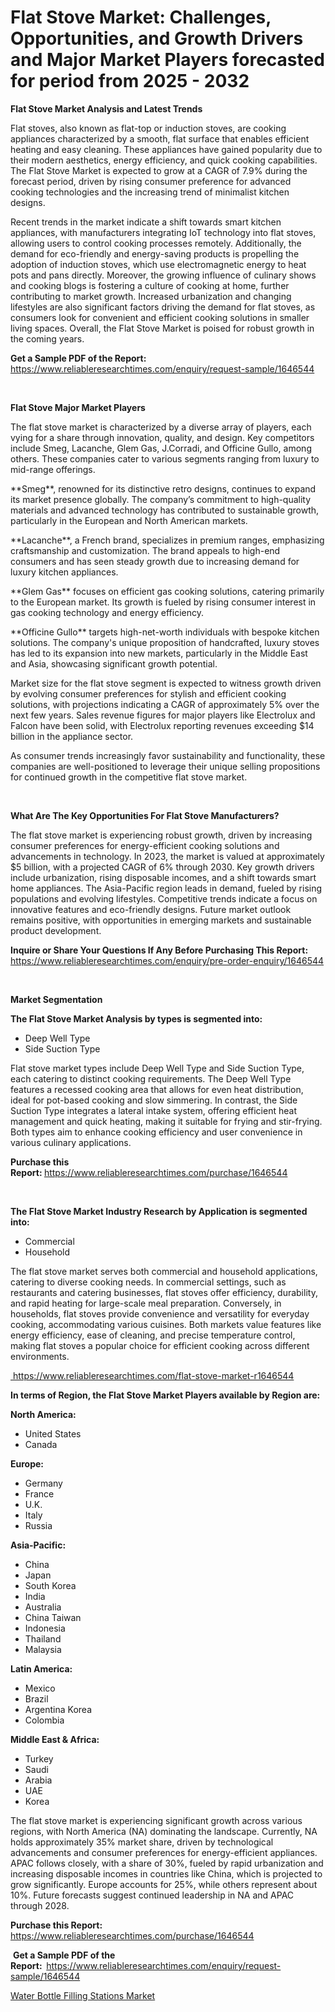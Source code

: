 <p><h1>Flat Stove Market: Challenges, Opportunities, and Growth Drivers and Major Market Players forecasted for period from 2025 - 2032</h1></p><p><strong>Flat Stove Market Analysis and Latest Trends</strong></p>
<p><p>Flat stoves, also known as flat-top or induction stoves, are cooking appliances characterized by a smooth, flat surface that enables efficient heating and easy cleaning. These appliances have gained popularity due to their modern aesthetics, energy efficiency, and quick cooking capabilities. The Flat Stove Market is expected to grow at a CAGR of 7.9% during the forecast period, driven by rising consumer preference for advanced cooking technologies and the increasing trend of minimalist kitchen designs.</p><p>Recent trends in the market indicate a shift towards smart kitchen appliances, with manufacturers integrating IoT technology into flat stoves, allowing users to control cooking processes remotely. Additionally, the demand for eco-friendly and energy-saving products is propelling the adoption of induction stoves, which use electromagnetic energy to heat pots and pans directly. Moreover, the growing influence of culinary shows and cooking blogs is fostering a culture of cooking at home, further contributing to market growth. Increased urbanization and changing lifestyles are also significant factors driving the demand for flat stoves, as consumers look for convenient and efficient cooking solutions in smaller living spaces. Overall, the Flat Stove Market is poised for robust growth in the coming years.</p></p>
<p><strong>Get a Sample PDF of the Report:&nbsp;</strong> <a href="https://www.reliableresearchtimes.com/enquiry/request-sample/1646544?utm_campaign=2193&utm_medium=2&utm_source=Github&utm_content=ia&utm_term=05042025&utm_id=flat-stove">https://www.reliableresearchtimes.com/enquiry/request-sample/1646544</a></p>
<p>&nbsp;</p>
<p><strong>Flat Stove Major Market Players</strong></p>
<p><p>The flat stove market is characterized by a diverse array of players, each vying for a share through innovation, quality, and design. Key competitors include Smeg, Lacanche, Glem Gas, J.Corradi, and Officine Gullo, among others. These companies cater to various segments ranging from luxury to mid-range offerings.</p><p>**Smeg**, renowned for its distinctive retro designs, continues to expand its market presence globally. The company’s commitment to high-quality materials and advanced technology has contributed to sustainable growth, particularly in the European and North American markets. </p><p>**Lacanche**, a French brand, specializes in premium ranges, emphasizing craftsmanship and customization. The brand appeals to high-end consumers and has seen steady growth due to increasing demand for luxury kitchen appliances.</p><p>**Glem Gas** focuses on efficient gas cooking solutions, catering primarily to the European market. Its growth is fueled by rising consumer interest in gas cooking technology and energy efficiency.</p><p>**Officine Gullo** targets high-net-worth individuals with bespoke kitchen solutions. The company's unique proposition of handcrafted, luxury stoves has led to its expansion into new markets, particularly in the Middle East and Asia, showcasing significant growth potential.</p><p>Market size for the flat stove segment is expected to witness growth driven by evolving consumer preferences for stylish and efficient cooking solutions, with projections indicating a CAGR of approximately 5% over the next few years. Sales revenue figures for major players like Electrolux and Falcon have been solid, with Electrolux reporting revenues exceeding $14 billion in the appliance sector. </p><p>As consumer trends increasingly favor sustainability and functionality, these companies are well-positioned to leverage their unique selling propositions for continued growth in the competitive flat stove market.</p></p>
<p>&nbsp;</p>
<p><strong>What Are The Key Opportunities For Flat Stove Manufacturers?</strong></p>
<p><p>The flat stove market is experiencing robust growth, driven by increasing consumer preferences for energy-efficient cooking solutions and advancements in technology. In 2023, the market is valued at approximately $5 billion, with a projected CAGR of 6% through 2030. Key growth drivers include urbanization, rising disposable incomes, and a shift towards smart home appliances. The Asia-Pacific region leads in demand, fueled by rising populations and evolving lifestyles. Competitive trends indicate a focus on innovative features and eco-friendly designs. Future market outlook remains positive, with opportunities in emerging markets and sustainable product development.</p></p>
<p><strong>Inquire or Share Your Questions If Any Before Purchasing This Report:</strong> <a href="https://www.reliableresearchtimes.com/enquiry/pre-order-enquiry/1646544?utm_campaign=2193&utm_medium=2&utm_source=Github&utm_content=ia&utm_term=05042025&utm_id=flat-stove">https://www.reliableresearchtimes.com/enquiry/pre-order-enquiry/1646544</a></p>
<p>&nbsp;</p>
<p><strong>Market Segmentation</strong></p>
<p><strong>The Flat Stove Market Analysis by types is segmented into:</strong></p>
<p><ul><li>Deep Well Type</li><li>Side Suction Type</li></ul></p>
<p><p>Flat stove market types include Deep Well Type and Side Suction Type, each catering to distinct cooking requirements. The Deep Well Type features a recessed cooking area that allows for even heat distribution, ideal for pot-based cooking and slow simmering. In contrast, the Side Suction Type integrates a lateral intake system, offering efficient heat management and quick heating, making it suitable for frying and stir-frying. Both types aim to enhance cooking efficiency and user convenience in various culinary applications.</p></p>
<p><strong>Purchase this Report:&nbsp;</strong><a href="https://www.reliableresearchtimes.com/purchase/1646544?utm_campaign=2193&utm_medium=2&utm_source=Github&utm_content=ia&utm_term=05042025&utm_id=flat-stove">https://www.reliableresearchtimes.com/purchase/1646544</a></p>
<p>&nbsp;</p>
<p><strong>The Flat Stove Market Industry Research by Application is segmented into:</strong></p>
<p><ul><li>Commercial</li><li>Household</li></ul></p>
<p><p>The flat stove market serves both commercial and household applications, catering to diverse cooking needs. In commercial settings, such as restaurants and catering businesses, flat stoves offer efficiency, durability, and rapid heating for large-scale meal preparation. Conversely, in households, flat stoves provide convenience and versatility for everyday cooking, accommodating various cuisines. Both markets value features like energy efficiency, ease of cleaning, and precise temperature control, making flat stoves a popular choice for efficient cooking across different environments.</p></p>
<p><a href="https://www.reliableresearchtimes.com/flat-stove-market-r1646544?utm_campaign=2193&utm_medium=2&utm_source=Github&utm_content=ia&utm_term=05042025&utm_id=flat-stove">&nbsp;https://www.reliableresearchtimes.com/flat-stove-market-r1646544</a></p>
<p><strong>In terms of Region, the Flat Stove Market Players available by Region are:</strong></p>
<p>
    <p> <strong> North America: </strong>
        <ul>
            <li>United States</li>
            <li>Canada</li>
        </ul>
        </p> 
    <p> <strong> Europe: </strong>
        <ul>
            <li>Germany</li>
            <li>France</li>
            <li>U.K.</li>
            <li>Italy</li>
            <li>Russia</li>
        </ul>
        </p> 
    <p> <strong> Asia-Pacific: </strong>
        <ul>
            <li>China</li>
            <li>Japan</li>
            <li>South Korea</li>
            <li>India</li>
            <li>Australia</li>
            <li>China Taiwan</li>
            <li>Indonesia</li>
            <li>Thailand</li>
            <li>Malaysia</li>
        </ul>
        </p> 
    <p> <strong> Latin America: </strong>
        <ul>
            <li>Mexico</li>
            <li>Brazil</li>
            <li>Argentina Korea</li>
            <li>Colombia</li>
        </ul>
        </p> 
    <p> <strong> Middle East & Africa: </strong>
        <ul>
            <li>Turkey</li>
            <li>Saudi</li>
            <li>Arabia</li>
            <li>UAE</li>
            <li>Korea</li>
        </ul>
    </p>
    </p>
<p><p>The flat stove market is experiencing significant growth across various regions, with North America (NA) dominating the landscape. Currently, NA holds approximately 35% market share, driven by technological advancements and consumer preferences for energy-efficient appliances. APAC follows closely, with a share of 30%, fueled by rapid urbanization and increasing disposable incomes in countries like China, which is projected to grow significantly. Europe accounts for 25%, while others represent about 10%. Future forecasts suggest continued leadership in NA and APAC through 2028.</p></p>
<p><strong>Purchase this Report: </strong><a href="https://www.reliableresearchtimes.com/purchase/1646544?utm_campaign=2193&utm_medium=2&utm_source=Github&utm_content=ia&utm_term=05042025&utm_id=flat-stove">https://www.reliableresearchtimes.com/purchase/1646544</a></p>
<p>&nbsp;<strong>Get a Sample PDF of the Report:&nbsp;&nbsp;</strong><a href="https://www.reliableresearchtimes.com/enquiry/request-sample/1646544?utm_campaign=2193&utm_medium=2&utm_source=Github&utm_content=ia&utm_term=05042025&utm_id=flat-stove">https://www.reliableresearchtimes.com/enquiry/request-sample/1646544</a></p>
<p><strong></strong></p>
<p><p><a href="https://github.com/ygfu6u/Market-Research-Report-List-2/blob/main/water-bottle-filling-stations-market.md?utm_campaign=2193&utm_medium=2&utm_source=Github&utm_content=ia&utm_term=05042025&utm_id=flat-stove">Water Bottle Filling Stations Market</a></p></p>
